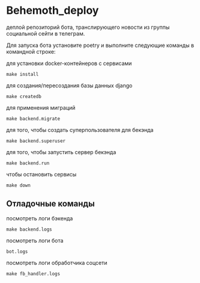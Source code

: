# Behemoth_deploy

деплой репозиторий бота, транслирующего новости из группы социальной сейти в телеграм.

Для запуска бота установите poetry 
и выполните следующие команды в командной строке:

для установки docker-контейнеров с сервисами

```
make install
```

для создания/пересоздания базы данных django
```
make createdb
```

для применения миграций
```
make backend.migrate
```

для того, чтобы создать суперпользователя для бекэнда
```
make backend.superuser
```

для того, чтобы запустить сервер бекэнда
```
make backend.run
```

чтобы остановить сервисы
```
make down
```

## Отладочные команды

посмотреть логи бэкенда
```
make backend.logs
```

посмотреть логи бота
```
bot.logs
```

посмотреть логи обработчика соцсети
```
make fb_handler.logs
```